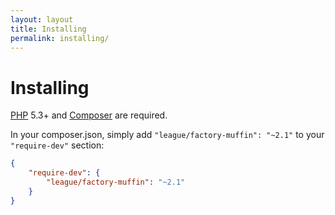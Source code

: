 ```yaml
---
layout: layout
title: Installing
permalink: installing/
---
```


# Installing

[PHP](https://php.net) 5.3+ and [Composer](https://getcomposer.org) are required.

In your composer.json, simply add `"league/factory-muffin": "~2.1"` to your `"require-dev"` section:
```json
{
    "require-dev": {
        "league/factory-muffin": "~2.1"
    }
}
```

